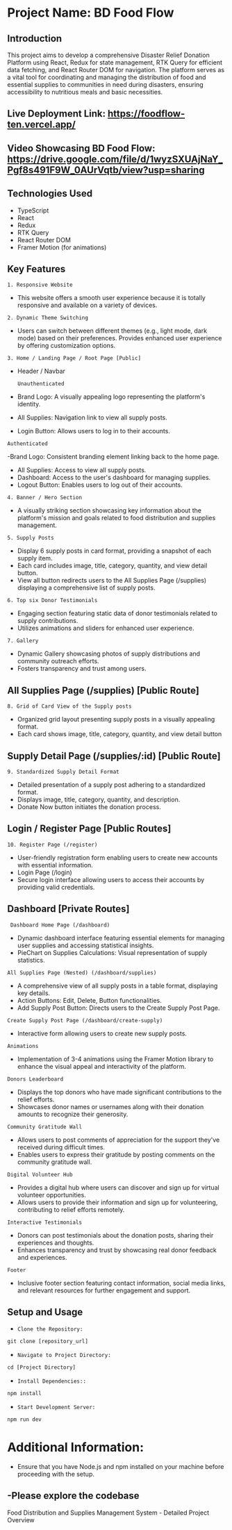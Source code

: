 # Project Name: BD Food Flow

## Introduction

This project aims to develop a comprehensive Disaster Relief Donation Platform using React, Redux for state management, RTK Query for efficient data fetching, and React Router DOM for navigation. The platform serves as a vital tool for coordinating and managing the distribution of food and essential supplies to communities in need during disasters, ensuring accessibility to nutritious meals and basic necessities.

## Live Deployment Link: https://foodflow-ten.vercel.app/

## Video Showcasing BD Food Flow: https://drive.google.com/file/d/1wyzSXUAjNaY_Pgf8s491F9W_0AUrVqtb/view?usp=sharing

## Technologies Used

- TypeScript
- React
- Redux
- RTK Query
- React Router DOM
- Framer Motion (for animations)

## Key Features

`1. Responsive Website`

- This website offers a smooth user experience because it is totally responsive and available on a variety of devices.

`2. Dynamic Theme Switching`

- Users can switch between different themes (e.g., light mode, dark mode) based on their preferences. Provides enhanced user experience by offering customization options.

`3. Home / Landing Page / Root Page [Public]`

- Header / Navbar

  `Unauthenticated`

- Brand Logo: A visually appealing logo representing the platform's identity.
- All Supplies: Navigation link to view all supply posts.
- Login Button: Allows users to log in to their accounts.

`Authenticated`

-Brand Logo: Consistent branding element linking back to the home page.

- All Supplies: Access to view all supply posts.
- Dashboard: Access to the user's dashboard for managing supplies.
- Logout Button: Enables users to log out of their accounts.

`4. Banner / Hero Section `

- A visually striking section showcasing key information about the platform's mission and goals related to food distribution and supplies management.

`5. Supply Posts `

- Display 6 supply posts in card format, providing a snapshot of each supply item.
- Each card includes image, title, category, quantity, and view detail button.
- View all button redirects users to the All Supplies Page (/supplies) displaying a comprehensive list of supply posts.

`6. Top six Donor Testimonials `

- Engaging section featuring static data of donor testimonials related to supply contributions.
- Utilizes animations and sliders for enhanced user experience.

`7. Gallery `

- Dynamic Gallery showcasing photos of supply distributions and community outreach efforts.
- Fosters transparency and trust among users.

## All Supplies Page (/supplies) [Public Route]

`8. Grid of Card View of the Supply posts`

- Organized grid layout presenting supply posts in a visually appealing format.
- Each card shows image, title, category, quantity, and view detail button

## Supply Detail Page (/supplies/:id) [Public Route]

`9. Standardized Supply Detail Format`

- Detailed presentation of a supply post adhering to a standardized format.
- Displays image, title, category, quantity, and description.
- Donate Now button initiates the donation process.

## Login / Register Page [Public Routes]

`10. Register Page (/register)`

- User-friendly registration form enabling users to create new accounts with essential information.
- Login Page (/login)
- Secure login interface allowing users to access their accounts by providing valid credentials.

## Dashboard [Private Routes]

` Dashboard Home Page (/dashboard)`

- Dynamic dashboard interface featuring essential elements for managing user supplies and accessing statistical insights.
- PieChart on Supplies Calculations: Visual representation of supply statistics.

`All Supplies Page (Nested) (/dashboard/supplies)`

- A comprehensive view of all supply posts in a table format, displaying key details.
- Action Buttons: Edit, Delete, Button functionalities.
- Add Supply Post Button: Directs users to the Create Supply Post Page.

`Create Supply Post Page (/dashboard/create-supply)`

- Interactive form allowing users to create new supply posts.

`Animations`

- Implementation of 3-4 animations using the Framer Motion library to enhance the visual appeal and interactivity of the platform.

`Donors Leaderboard`

- Displays the top donors who have made significant contributions to the relief efforts.
- Showcases donor names or usernames along with their donation amounts to recognize their generosity.

`Community Gratitude Wall`

- Allows users to post comments of appreciation for the support they've received during difficult times.
- Enables users to express their gratitude by posting comments on the community gratitude wall.

`Digital Volunteer Hub`

- Provides a digital hub where users can discover and sign up for virtual volunteer opportunities.
- Allows users to provide their information and sign up for volunteering, contributing to relief efforts remotely.

`Interactive Testimonials`

- Donors can post testimonials about the donation posts, sharing their experiences and thoughts.
- Enhances transparency and trust by showcasing real donor feedback and experiences.

`Footer`

- Inclusive footer section featuring contact information, social media links, and relevant resources for further engagement and support.

## Setup and Usage

- `Clone the Repository:`

```js
git clone [repository_url]

```

- `Navigate to Project Directory:`

```js
cd [Project Directory]
```

- `Install Dependencies::`

```js
npm install
```

- `Start Development Server:`

```js
npm run dev
```

# Additional Information:

- Ensure that you have Node.js and npm installed on your machine before proceeding with the setup.

## -Please explore the codebase

Food Distribution and Supplies Management System - Detailed Project Overview
